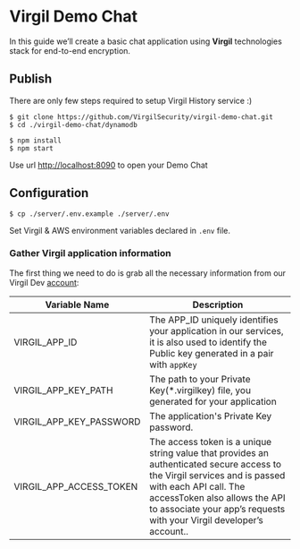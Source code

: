 # Virgil Demo Chat

In this guide we’ll create a basic chat application using **Virgil** technologies stack for end-to-end encryption.

## Publish

There are only few steps required to setup Virgil History service :)

```
$ git clone https://github.com/VirgilSecurity/virgil-demo-chat.git
$ cd ./virgil-demo-chat/dynamodb

$ npm install
$ npm start
```

Use url [http://localhost:8090](http://localhost:8090) to open your Demo Chat

## Configuration

```
$ cp ./server/.env.example ./server/.env
```
Set Virgil & AWS environment variables declared in `.env` file.

### Gather Virgil application information

The first thing we need to do is grab all the necessary information from our Virgil Dev [account](https://developer.virgilsecurity.com/dashboard/):


| Variable Name                     | Description                    |
|-----------------------------------|--------------------------------|
| VIRGIL_APP_ID                            | The APP_ID uniquely identifies your application in our services, it is also used to identify the Public key generated in a pair with ``appKey`` |
| VIRGIL_APP_KEY_PATH               | The path to your Private Key(*.virgilkey) file, you generated for your application  |
| VIRGIL_APP_KEY_PASSWORD   | The application's Private Key password.  |
| VIRGIL_APP_ACCESS_TOKEN               | The access token is a unique string value that provides an authenticated secure access to the Virgil services and is passed with each API call. The accessToken also allows the API to associate your app’s requests with your Virgil developer’s account.. |





